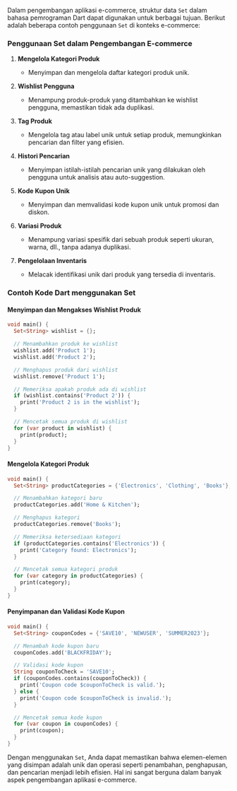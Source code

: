 Dalam pengembangan aplikasi e-commerce, struktur data `Set` dalam bahasa pemrograman Dart dapat digunakan untuk berbagai tujuan. Berikut adalah beberapa contoh penggunaan `Set` di konteks e-commerce:

### Penggunaan Set dalam Pengembangan E-commerce

1. **Mengelola Kategori Produk**
    - Menyimpan dan mengelola daftar kategori produk unik.

2. **Wishlist Pengguna**
    - Menampung produk-produk yang ditambahkan ke wishlist pengguna, memastikan tidak ada duplikasi.

3. **Tag Produk**
    - Mengelola tag atau label unik untuk setiap produk, memungkinkan pencarian dan filter yang efisien.

4. **Histori Pencarian**
    - Menyimpan istilah-istilah pencarian unik yang dilakukan oleh pengguna untuk analisis atau auto-suggestion.

5. **Kode Kupon Unik**
    - Menyimpan dan memvalidasi kode kupon unik untuk promosi dan diskon.

6. **Variasi Produk**
    - Menampung variasi spesifik dari sebuah produk seperti ukuran, warna, dll., tanpa adanya duplikasi.

7. **Pengelolaan Inventaris**
    - Melacak identifikasi unik dari produk yang tersedia di inventaris.

### Contoh Kode Dart menggunakan Set

#### Menyimpan dan Mengakses Wishlist Produk
```dart
void main() {
  Set<String> wishlist = {};

  // Menambahkan produk ke wishlist
  wishlist.add('Product 1');
  wishlist.add('Product 2');

  // Menghapus produk dari wishlist
  wishlist.remove('Product 1');

  // Memeriksa apakah produk ada di wishlist
  if (wishlist.contains('Product 2')) {
    print('Product 2 is in the wishlist');
  }

  // Mencetak semua produk di wishlist
  for (var product in wishlist) {
    print(product);
  }
}
```

#### Mengelola Kategori Produk
```dart
void main() {
  Set<String> productCategories = {'Electronics', 'Clothing', 'Books'};

  // Menambahkan kategori baru
  productCategories.add('Home & Kitchen');

  // Menghapus kategori
  productCategories.remove('Books');

  // Memeriksa ketersediaan kategori
  if (productCategories.contains('Electronics')) {
    print('Category found: Electronics');
  }

  // Mencetak semua kategori produk
  for (var category in productCategories) {
    print(category);
  }
}
```

#### Penyimpanan dan Validasi Kode Kupon
```dart
void main() {
  Set<String> couponCodes = {'SAVE10', 'NEWUSER', 'SUMMER2023'};

  // Menambah kode kupon baru
  couponCodes.add('BLACKFRIDAY');

  // Validasi kode kupon
  String couponToCheck = 'SAVE10';
  if (couponCodes.contains(couponToCheck)) {
    print('Coupon code $couponToCheck is valid.');
  } else {
    print('Coupon code $couponToCheck is invalid.');
  }

  // Mencetak semua kode kupon
  for (var coupon in couponCodes) {
    print(coupon);
  }
}
```

Dengan menggunakan `Set`, Anda dapat memastikan bahwa elemen-elemen yang disimpan adalah unik dan operasi seperti penambahan, penghapusan, dan pencarian menjadi lebih efisien. Hal ini sangat berguna dalam banyak aspek pengembangan aplikasi e-commerce.